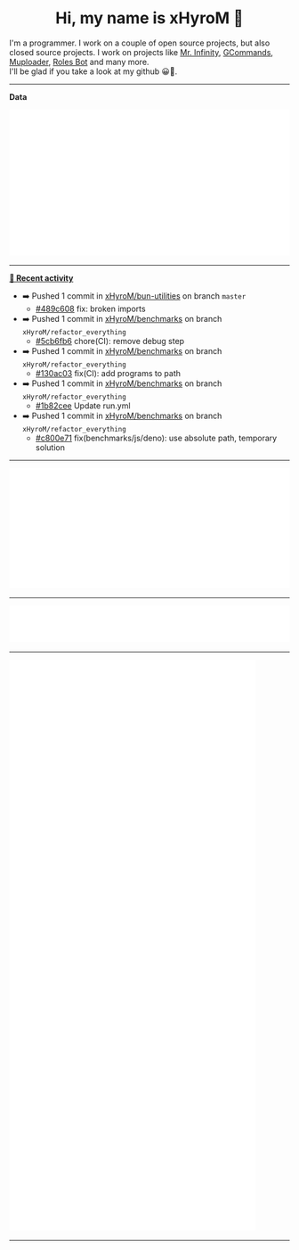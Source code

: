 <p align="center">
    <!-- <img src="https://avatars.githubusercontent.com/u/56601352" width="192" alt="hyro's pfp" /> -->
    <h1 align="center">Hi, my name is xHyroM 👋</h1>
</p>

I'm a programmer. I work on a couple of open source projects, but also closed source projects. I work on projects like [Mr. Infinity](https://discord.com/oauth2/authorize?client_id=720321585625694239&scope=bot%20applications.commands&permissions=8&redirect_uri=https://blobs.gq/imanager&prompt=consent&response_type=code), [GCommands](https://github.com/Garlic-Team/GCommands), [Muploader](https://github.com/xHyroM/Muploader), [Roles Bot](https://github.com/xHyroM/roles-bot) and many more.  
I'll be glad if you take a look at my github 😀👀.

___
**Data**

<img src="https://github.com/xHyroM/xHyroM/blob/master/.cache/base.svg">

___

**[📰 Recent activity](https://github.com/xHyroM)**
* ➡️ Pushed 1 commit in [xHyroM/bun-utilities](https://github.com/xHyroM/bun-utilities) on branch `master`
  * [#489c608](https://github.com/xHyroM/bun-utilities/commit/489c608) fix: broken imports
* ➡️ Pushed 1 commit in [xHyroM/benchmarks](https://github.com/xHyroM/benchmarks) on branch `xHyroM/refactor_everything`
  * [#5cb6fb6](https://github.com/xHyroM/benchmarks/commit/5cb6fb6) chore(CI): remove debug step
* ➡️ Pushed 1 commit in [xHyroM/benchmarks](https://github.com/xHyroM/benchmarks) on branch `xHyroM/refactor_everything`
  * [#130ac03](https://github.com/xHyroM/benchmarks/commit/130ac03) fix(CI): add programs to path
* ➡️ Pushed 1 commit in [xHyroM/benchmarks](https://github.com/xHyroM/benchmarks) on branch `xHyroM/refactor_everything`
  * [#1b82cee](https://github.com/xHyroM/benchmarks/commit/1b82cee) Update run.yml
* ➡️ Pushed 1 commit in [xHyroM/benchmarks](https://github.com/xHyroM/benchmarks) on branch `xHyroM/refactor_everything`
  * [#c800e71](https://github.com/xHyroM/benchmarks/commit/c800e71) fix(benchmarks/js/deno): use absolute path, temporary solution


___

<img src="https://github.com/xHyroM/xHyroM/blob/master/.cache/isocalendar.svg">

___

<img src="https://github.com/xHyroM/xHyroM/blob/master/.cache/languages.svg">

___

<img src="https://github.com/xHyroM/xHyroM/blob/master/.cache/achievements.svg">

___
